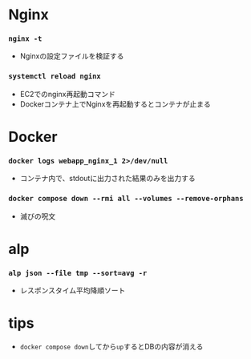 # Nginx
### `nginx -t`
- Nginxの設定ファイルを検証する

### `systemctl reload nginx`
- EC2でのnginx再起動コマンド
- Dockerコンテナ上でNginxを再起動するとコンテナが止まる

# Docker
### `docker logs webapp_nginx_1 2>/dev/null`
- コンテナ内で、stdoutに出力された結果のみを出力する

### `docker compose down --rmi all --volumes --remove-orphans`
- 滅びの呪文

# alp
### `alp json --file tmp --sort=avg -r`
- レスポンスタイム平均降順ソート

# tips
- `docker compose down`してから`up`するとDBの内容が消える
